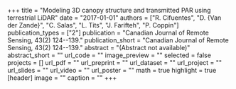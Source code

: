 +++
title = "Modeling 3D canopy structure and transmitted PAR using terrestrial LiDAR"
date = "2017-01-01"
authors = ["R. Cifuentes", "D. {Van der Zande}", "C. Salas", "L. Tits", "J. Farifteh", "P. Coppin"]
publication_types = ["2"]
publication = "Canadian Journal of Remote Sensing, 43(2) 124--139."
publication_short = "Canadian Journal of Remote Sensing, 43(2) 124--139."
abstract = "(Abstract not available)"
abstract_short = ""
url_code = ""
image_preview = ""
selected = false
projects = []
url_pdf = ""
url_preprint = ""
url_dataset = ""
url_project = ""
url_slides = ""
url_video = ""
url_poster = ""
math = true
highlight = true
[header]
image = ""
caption = ""
+++
